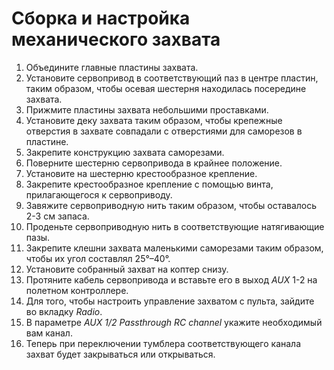 # Сборка и настройка механического захвата

1. Объедините главные пластины захвата.
2. Установите сервопривод в соответствующий паз в центре пластин, таким образом, чтобы осевая шестерня находилась посередине захвата.
3. Прижмите пластины захвата небольшими проставками.
4. Установите деку захвата таким образом, чтобы крепежные отверстия в захвате совпадали с отверстиями для саморезов в пластине.
5. Закрепите конструкцию захвата саморезами.
6. Поверните шестерню сервопривода в крайнее положение.
7. Установите на шестерню крестообразное крепление.
8. Закрепите крестообразное крепление с помощью винта, прилагающегося к сервоприводу.
9. Завяжите сервоприводную нить таким образом, чтобы оставалось 2-3 см запаса.
10. Проденьте сервоприводную нить в соответствующие натягивающие пазы.
11. Закрепите клешни захвата маленькими саморезами таким образом, чтобы их угол составлял 25°–40°.
12. Установите собранный захват на коптер снизу.
13. Протяните кабель сервопривода и вставьте его в выход *AUX* 1-2 на полетном контроллере.
14. Для того, чтобы настроить управление захватом с пульта, зайдите во вкладку *Radio*.
15. В параметре *AUX 1/2 Passthrough RC channel* укажите необходимый вам канал.
16. Теперь при переключении тумблера соответствующего канала захват будет закрываться или открываться.
